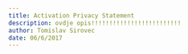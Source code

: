 ```yaml
---
title: Activation Privacy Statement
description: ovdje opis!!!!!!!!!!!!!!!!!!!!!!!!!
author: Tomislav Sirovec
date: 06/6/2017
---
```


